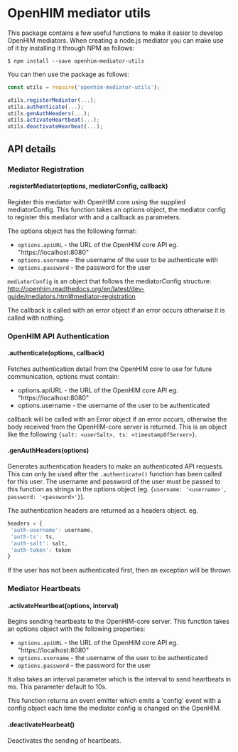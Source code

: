 # OpenHIM mediator utils

This package contains a few useful functions to make it easier to develop OpenHIM
mediators. When creating a node.js mediator you can make use of it by installing
it through NPM as follows:

```
$ npm install --save openhim-mediator-utils
```

You can then use the package as follows:

```js
const utils = require('openhim-mediator-utils');

utils.registerMediator(...);
utils.authenticate(...);
utils.genAuthHeaders(...);
utils.activateHeartbeat(...);
utils.deactivateHearbeat(...);
```

## API details

### Mediator Registration

#### .registerMediator(options, mediatorConfig, callback)

Register this mediator with OpenHIM core using the supplied mediatorConfig. This
function takes an options object, the mediator config to register
this mediator with and a callback as parameters.

The options object has the following format:
* `options.apiURL` - the URL of the OpenHIM core API eg. "https://localhost:8080"
* `options.username` - the username of the user to be authenticate with
* `options.password` - the password for the user

`mediatorConfig` is an object that follows the mediatorConfig structure: http://openhim.readthedocs.org/en/latest/dev-guide/mediators.html#mediator-registration

The callback is called with an error object if an error occurs otherwise it is
called with nothing.

### OpenHIM API Authentication

#### .authenticate(options, callback)

Fetches authentication detail from the OpenHIM core to use for future
communication, options must contain:

* options.apiURL - the URL of the OpenHIM core API eg. "https://localhost:8080"
* options.username - the username of the user to be authenticated

callback will be called with an Error object if an error occurs, otherwise
the body received from the OpenHIM-core server is returned. This is an object
like the following `{salt: <userSalt>, ts: <timestampOfServer>}`.

#### .genAuthHeaders(options)

Generates authentication headers to make an authenticated API requests. This can
only be used after the `.authenticate()` function has been called for this
user. The username and password of the user must be passed to this function
as strings in the options object (eg. `{username: '<username>', password: '<password>'}`).

The authentication headers are returned as a headers object. eg.

```js
headers = {
 'auth-username': username,
 'auth-ts': ts,
 'auth-salt': salt,
 'auth-token': token
}
```

If the user has not been authenticated first, then an exception will be thrown

### Mediator Heartbeats

#### .activateHeartbeat(options, interval)

Begins sending heartbeats to the OpenHIM-core server. This function takes an
options object with the following properties:

* `options.apiURL` - the URL of the OpenHIM core API eg. "https://localhost:8080"
* `options.username` - the username of the user to be authenticated
* `options.password` - the password for the user

It also takes an interval parameter which is the interval to send heartbeats
in ms. This parameter default to 10s.

This function returns an event emitter which emits a 'config' event with a
config object each time the mediator config is changed on the OpenHIM.

#### .deactivateHearbeat()

Deactivates the sending of heartbeats.
